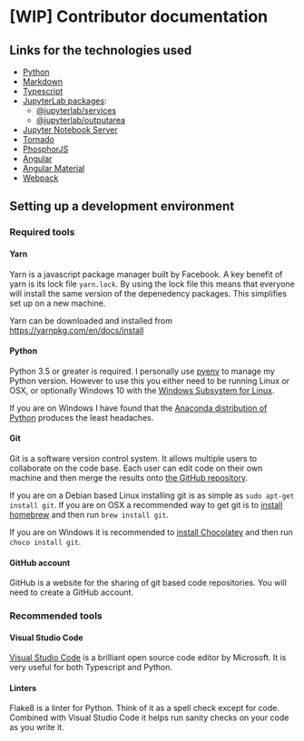 # [WIP] Contributor documentation

## Links for the technologies used

* [Python](https://www.python.org/)
* [Markdown](http://commonmark.org/help/)
* [Typescript](https://www.typescriptlang.org/)
* [JupyterLab packages](http://jupyterlab.readthedocs.io):
  * [@jupyterlab/services](https://github.com/jupyterlab/jupyterlab/tree/master/packages/services)
  * [@jupyterlab/outputarea](https://github.com/jupyterlab/jupyterlab/tree/master/packages/outputarea)
* [Jupyter Notebook Server](http://jupyter-notebook.readthedocs.io)
* [Tornado](http://www.tornadoweb.org)
* [PhosphorJS](https://phosphorjs.github.io/)
* [Angular](https://angular.io/)
* [Angular Material](https://material.angular.io/)
* [Webpack](https://webpack.js.org/)

## Setting up a development environment

### Required tools

#### Yarn

Yarn is a javascript package manager built by Facebook. A key benefit of yarn
is its lock file `yarn.lock`. By using the lock file this means that everyone
will install the same version of the depenedency packages. This simplifies
set up on a new machine.

Yarn can be downloaded and installed from <https://yarnpkg.com/en/docs/install>

#### Python

Python 3.5 or greater is required. I personally use
[pyenv](https://github.com/pyenv/pyenv) to manage my Python version. However
to use this you either need to be running Linux or OSX, or optionally Windows
10 with the [Windows Subsystem for Linux](https://docs.microsoft.com/en-us/windows/wsl/install-win10).

If you are on Windows I have found that the [Anaconda distribution of Python](https://www.anaconda.com/download)
produces the least headaches.

#### Git

Git is a software version control system. It allows multiple users to
collaborate on the code base. Each user can edit code on their own machine
and then merge the results onto [the GitHub repository](https://github.com/SimonBiggs/scriptedforms).

If you are on a Debian based Linux installing git is as simple as
`sudo apt-get install git`. If you are on OSX a recommended way to get git is
to [install homebrew](https://brew.sh/) and then run `brew install git`.

If you are on Windows it is recommended to [install Chocolatey](https://chocolatey.org/)
and then run `choco install git`.

#### GitHub account

GitHub is a website for the sharing of git based code repositories. You will
need to create a GitHub account.

### Recommended tools

#### Visual Studio Code

[Visual Studio Code](https://code.visualstudio.com/) is a brilliant open source
code editor by Microsoft. It is very useful for both Typescript and Python.

#### Linters

Flake8 is a linter for Python. Think of it as a spell check except for code.
Combined with Visual Studio Code it helps run sanity checks on your code as
you write it.